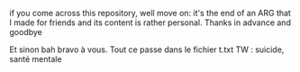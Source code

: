 if you come across this repository, well move on: it's the end of an ARG that I made for friends and its content is rather personal. Thanks in advance and goodbye

Et sinon bah bravo à vous. Tout ce passe dans le fichier t.txt
 TW : suicide, santé mentale 